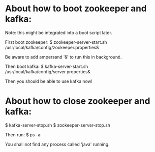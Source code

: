 # About how to boot zookeeper and kafka:

Note: this might be integrated into a boot script later.

First boot zookeeper:
$ zookeeper-server-start.sh /usr/local/kafka/config/zookeeper.properties&

Be aware to add ampersand '&' to run this in background.

Then boot kafka:
$ kafka-server-start.sh /usr/local/kafka/config/server.properties&

Then you should be able to use kafka now!

# About how to close zookeeper and kafka:

$ kafka-server-stop.sh
$ zookeeper-server-stop.sh

Then run:
$ ps -a

You shall not find any process called 'java' running.
